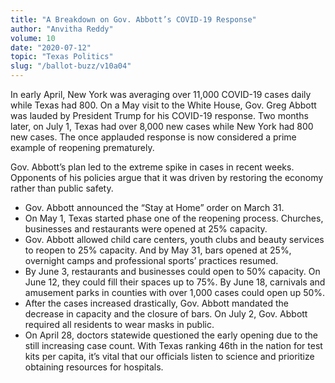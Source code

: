 ```yaml
---
title: "A Breakdown on Gov. Abbott’s COVID-19 Response"
author: "Anvitha Reddy"
volume: 10
date: "2020-07-12"
topic: "Texas Politics"
slug: "/ballot-buzz/v10a04"
---
```


In early April, New York was averaging over 11,000 COVID-19 cases daily while Texas had 800. On a May visit to the White House, Gov. Greg Abbott was lauded by President Trump for his COVID-19 response. Two months later, on July 1, Texas had over 8,000 new cases while New York had 800 new cases. The once applauded response is now considered a prime example of reopening prematurely.

Gov. Abbott’s plan led to the extreme spike in cases in recent weeks. Opponents of his policies argue that it was driven by restoring the economy rather than public safety.

* Gov. Abbott announced the “Stay at Home” order on March 31.
* On May 1, Texas started phase one of the reopening process. Churches, businesses and restaurants were opened at 25% capacity.
* Gov. Abbott allowed child care centers, youth clubs and beauty services to reopen to 25% capacity. And by May 31, bars opened at 25%, overnight camps and professional sports’ practices resumed.
* By June 3, restaurants and businesses could open to 50% capacity. On June 12, they could fill their spaces up to 75%. By June 18, carnivals and amusement parks in counties with over 1,000 cases could open up 50%.
* After the cases increased drastically, Gov. Abbott mandated the decrease in capacity and the closure of bars. On July 2, Gov. Abbott required all residents to wear masks in public.
* On April 28, doctors statewide questioned the early opening due to the still increasing case count. With Texas ranking 46th in the nation for test kits per capita, it’s vital that our officials listen to science and prioritize obtaining resources for hospitals.